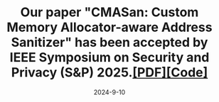 ---
title: 'Our paper "CMASan: Custom Memory Allocator-aware Address Sanitizer" has been accepted by IEEE Symposium on Security and Privacy (S&P) 2025.[[PDF]](https://www.computer.org/csdl/proceedings-article/sp/2025/223600a074/21B7RisjQY0)[[Code]](https://github.com/S2-Lab/CMASan)'
date: 2024-9-10
---